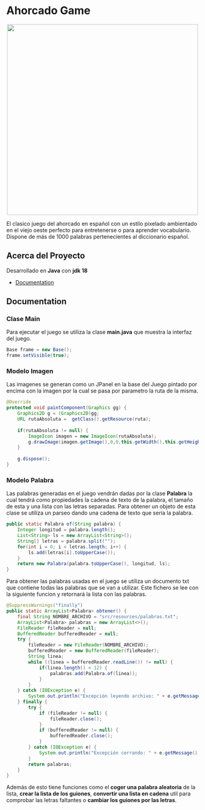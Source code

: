 # Ahorcado Game

<p align="center">
    <image width="500px" src="/src/img/Cartel.png">
</p>

El clasico juego del ahorcado en español con un estilo pixelado ambientado en el viejo oeste perfecto para entretenerse o para aprender vocabulario. Dispone de más de 1000 palabras pertenecientes al diccionario español.

## Acerca del Proyecto

Desarrollado en **Java** con **jdk 18**
- [Documentation](#documentation)

## Documentation

### Clase Main
Para ejecutar el juego se utiliza la clase **main.java** que muestra la interfaz del juego.
```java
Base frame = new Base();
frame.setVisible(true);
```

### Modelo Imagen
Las imagenes se generan como un JPanel en la base del Juego pintado por encima con la imagen por la cual se pasa por parametro la ruta de la misma.
```java
@Override
protected void paintComponent(Graphics gg) {
    Graphics2D g = (Graphics2D)gg;
    URL rutaAbsoluta =  getClass().getResource(ruta);
    
    if(rutaAbsoluta != null) {
        ImageIcon imagen = new ImageIcon(rutaAbsoluta);
        g.drawImage(imagen.getImage(),0,0,this.getWidth(),this.getHeight(), null);
    }
    
    g.dispose();
}
```

### Modelo Palabra

Las palabras generadas en el juego vendrán dadas por la clase **Palabra** la cual tendrá como propiedades la cadena de texto de la palabra, el tamaño de esta y una lista con las letras separadas. Para obtener un objeto de esta clase se utiliza un parseo dando una cadena de texto que sería la palabra.
```java
public static Palabra of(String palabra) {
    Integer longitud = palabra.length();
    List<String> ls = new ArrayList<String>();
    String[] letras = palabra.split("");
    for(int i = 0; i < letras.length; i++) {
        ls.add(letras[i].toUpperCase());
    }
    return new Palabra(palabra.toUpperCase(), longitud, ls);
}
```

Para obtener las palabras usadas en el juego se utiliza un documento txt que contiene todas las palabras que se van a utilizar. Este fichero se lee con la siguiente funcion y retornará la lista con las palabras.
```java
@SuppressWarnings("finally")
public static ArrayList<Palabra> obtener() {
    final String NOMBRE_ARCHIVO = "src/resources/palabras.txt";
    ArrayList<Palabra> palabras = new ArrayList<>();
    FileReader fileReader = null;
    BufferedReader bufferedReader = null;
    try {
        fileReader = new FileReader(NOMBRE_ARCHIVO);
        bufferedReader = new BufferedReader(fileReader);
        String linea;
        while ((linea = bufferedReader.readLine()) != null) {
            if(linea.length() < 12) {
                palabras.add(Palabra.of(linea));
            }
        }
    } catch (IOException e) {
        System.out.println("Excepción leyendo archivo: " + e.getMessage());
    } finally {
        try {
            if (fileReader != null) {
                fileReader.close();
            }
            if (bufferedReader != null) {
                bufferedReader.close();
            }
        } catch (IOException e) {
            System.out.println("Excepción cerrando: " + e.getMessage());
        }
        return palabras;
    }
}
```

Además de esto tiene funciones como el **coger una palabra aleatoria** de la lista, **crear la lista de los guiones**, **convertir una lista en cadena** util para comprobar las letras faltantes o **cambiar los guiones por las letras**.

